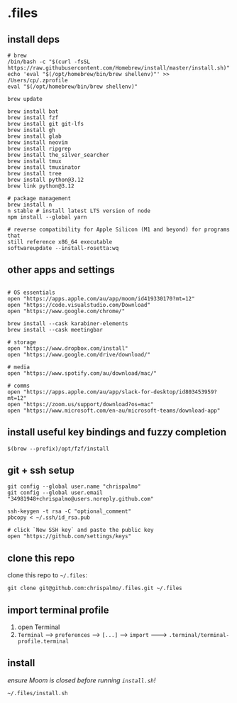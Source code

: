 # .files

## install deps

```
# brew
/bin/bash -c "$(curl -fsSL https://raw.githubusercontent.com/Homebrew/install/master/install.sh)"
echo 'eval "$(/opt/homebrew/bin/brew shellenv)"' >> /Users/cp/.zprofile
eval "$(/opt/homebrew/bin/brew shellenv)"

brew update

brew install bat
brew install fzf
brew install git git-lfs
brew install gh
brew install glab
brew install neovim
brew install ripgrep
brew install the_silver_searcher
brew install tmux
brew install tmuxinator
brew install tree
brew install python@3.12
brew link python@3.12

# package management
brew install n
n stable # install latest LTS version of node
npm install --global yarn

# reverse compatibility for Apple Silicon (M1 and beyond) for programs that
still reference x86_64 executable
softwareupdate --install-rosetta:wq
```

## other apps and settings

```

# OS essentials
open "https://apps.apple.com/au/app/moom/id419330170?mt=12"
open "https://code.visualstudio.com/Download"
open "https://www.google.com/chrome/"

brew install --cask karabiner-elements
brew install --cask meetingbar

# storage
open "https://www.dropbox.com/install"
open "https://www.google.com/drive/download/"

# media
open "https://www.spotify.com/au/download/mac/"

# comms
open "https://apps.apple.com/au/app/slack-for-desktop/id803453959?mt=12"
open "https://zoom.us/support/download?os=mac"
open "https://www.microsoft.com/en-au/microsoft-teams/download-app"
```

## install useful key bindings and fuzzy completion

```
$(brew --prefix)/opt/fzf/install
```

## git + ssh setup

```
git config --global user.name "chrispalmo"
git config --global user.email "34981948+chrispalmo@users.noreply.github.com"

ssh-keygen -t rsa -C "optional_comment"
pbcopy < ~/.ssh/id_rsa.pub

# click `New SSH key` and paste the public key
open "https://github.com/settings/keys"
```

## clone this repo

clone this repo to `~/.files`:

```
git clone git@github.com:chrispalmo/.files.git ~/.files
```

## import terminal profile

1. open Terminal
2. `Terminal` --> `preferences` --> `[...]` --> `import` --->
   `.terminal/terminal-profile.terminal`

## install

*ensure Moom is closed before running `install.sh`!*

```
~/.files/install.sh
```
